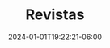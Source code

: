 ---
weight: 999
title: "Revistas"
description: ""
icon: "article"
date: "2024-01-01T19:22:21-06:00"
lastmod: "2024-01-01T19:22:21-06:00"
draft: true
toc: true
---
